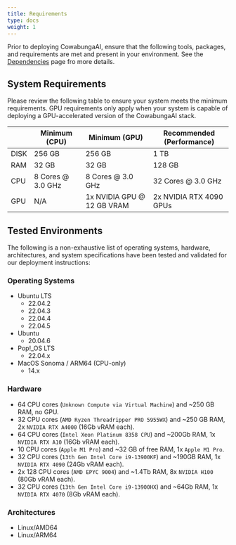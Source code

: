 ```yaml
---
title: Requirements
type: docs
weight: 1
---
```


Prior to deploying CowabungaAI, ensure that the following tools, packages, and requirements are met and present in your environment. See the [Dependencies](https://docs.leapfrog.ai/docs/local-deploy-guide/dependencies/) page fro more details.

## System Requirements

Please review the following table to ensure your system meets the minimum requirements. GPU requirements only apply when your system is capable of deploying a GPU-accelerated version of the CowabungaAI stack.

|      | Minimum (CPU)      | Minimum (GPU)              | Recommended (Performance) |
|------|--------------------|----------------------------|---------------------------|
| DISK | 256 GB             | 256 GB                     | 1 TB                      |
| RAM  | 32 GB              | 32 GB                      | 128 GB                    |
| CPU  | 8 Cores @ 3.0 GHz  | 8 Cores @ 3.0 GHz          | 32 Cores @ 3.0 GHz        |
| GPU  | N/A                | 1x NVIDIA GPU @ 12 GB VRAM | 2x NVIDIA RTX 4090 GPUs   |

## Tested Environments

The following is a non-exhaustive list of operating systems, hardware, architectures, and system specifications have been tested and validated for our deployment instructions:

### Operating Systems

- Ubuntu LTS
  - 22.04.2
  - 22.04.3
  - 22.04.4
  - 22.04.5
- Ubuntu
  - 20.04.6
- Pop!_OS LTS
  - 22.04.x
- MacOS Sonoma / ARM64 (CPU-only)
  - 14.x

### Hardware

- 64 CPU cores (`Unknown Compute via Virtual Machine`) and ~250 GB RAM, no GPU.
- 32 CPU cores (`AMD Ryzen Threadripper PRO 5955WX`) and ~250 GB RAM, 2x `NVIDIA RTX A4000` (16Gb vRAM each).
- 64 CPU cores (`Intel Xeon Platinum 8358 CPU`) and ~200Gb RAM, 1x `NVIDIA RTX A10` (16Gb vRAM each).
- 10 CPU cores (`Apple M1 Pro`) and ~32 GB of free RAM, 1x `Apple M1 Pro`.
- 32 CPU cores (`13th Gen Intel Core i9-13900KF`) and ~190GB RAM, 1x `NVIDIA RTX 4090` (24Gb vRAM each).
- 2x 128 CPU cores (`AMD EPYC 9004`) and ~1.4Tb RAM, 8x `NVIDIA H100` (80Gb vRAM each).
- 32 CPU cores (`13th Gen Intel Core i9-13900HX`) and ~64Gb RAM, 1x `NVIDIA RTX 4070` (8Gb vRAM each).

### Architectures

- Linux/AMD64
- Linux/ARM64
